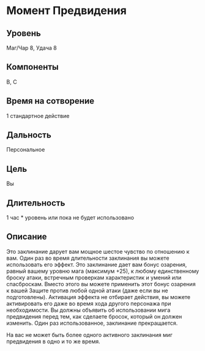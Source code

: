 # Момент Предвидения

## Уровень
Маг/Чар 8, Удача 8
## Компоненты
В, С
## Время на сотворение
1 стандартное действие
## Дальность
Персональное
## Цель
Вы
## Длительность
1 час * уровень или пока не будет использовано
## Описание
Это заклинание дарует вам мощное шестое чувство по отношению к вам. Один раз во время длительности заклинания вы можете использовать его эффект. Это заклинание дает вам бонус озарения, равный вашему уровню мага (максимум +25), к любому единственному броску атаки, встречным проверкам характеристик и умений или спасброскам. Вместо этого вы можете применить этот бонус озарения к вашей Защите против любой одной атаки (даже если вы не подготовлены). Активация эффекта не отбирает действия, вы можете активировать его даже во время хода другого персонажа при необходимости. Вы должны объявить об использовании мига предвидения перед тем, как сделаете бросок, который он должен изменить. Один раз использованное, заклинание прекращается.

На вас не может быть более одного активного заклинания миг предвидения в одно и то же время.